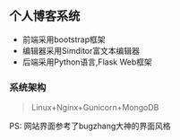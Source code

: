 ## 个人博客系统
* 前端采用bootstrap框架
* 编辑器采用Simditor富文本编辑器
* 后端采用Python语言,Flask Web框架

### 系统架构
> Linux+Nginx+Gunicorn+MongoDB

PS: 网站界面参考了bugzhang大神的界面风格
